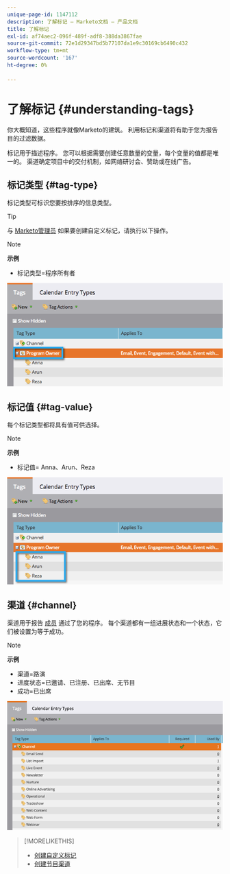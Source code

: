 ```yaml
---
unique-page-id: 1147112
description: 了解标记 — Marketo文档 — 产品文档
title: 了解标记
exl-id: af74aec2-096f-489f-adf8-388da3867fae
source-git-commit: 72e1d29347bd5b77107da1e9c30169cb6490c432
workflow-type: tm+mt
source-wordcount: '167'
ht-degree: 0%

---
```


# 了解标记 {#understanding-tags}

你大概知道，这些程序就像Marketo的建筑。 利用标记和渠道将有助于您为报告目的过滤数据。

标记用于描述程序。 您可以根据需要创建任意数量的变量，每个变量的值都是唯一的。 渠道确定项目中的交付机制，如网络研讨会、赞助或在线广告。

## 标记类型 {#tag-type}

标记类型可标识您要按排序的信息类型。

>[!TIP]
>
>与 [Marketo管理员](/help/marketo/product-docs/administration/tags/create-custom-tags.md) 如果要创建自定义标记，请执行以下操作。

>[!NOTE]
>
>**示例**
>
>* 标记类型=程序所有者


![](assets/image2014-9-17-15-3a12-3a46.png)

## 标记值 {#tag-value}

每个标记类型都将具有值可供选择。

>[!NOTE]
>
>**示例**
>
>* 标记值= Anna、Arun、Reza


![](assets/image2014-9-17-15-3a16-3a8.png)

## 渠道 {#channel}

渠道用于报告 [成员](/help/marketo/product-docs/core-marketo-concepts/programs/creating-programs/understanding-program-membership.md) 通过了您的程序。 每个渠道都有一组进展状态和一个状态，它们被设置为等于成功。

>[!NOTE]
>
>**示例**
>
>* 渠道=路演
>* 进度状态=已邀请、已注册、已出席、无节目
>* 成功=已出席


![](assets/image2015-2-5-16-3a57-3a59.png)

>[!MORELIKETHIS]
>
>* [创建自定义标记](/help/marketo/product-docs/administration/tags/create-custom-tags.md)
>* [创建节目渠道](/help/marketo/product-docs/administration/tags/create-a-program-channel.md)

